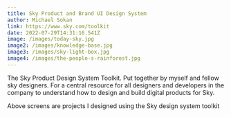 ```yaml
---
title: Sky Product and Brand UI Design System
author: Michael Sokan
link: https://www.sky.com/toolkit
date: 2022-07-29T14:31:16.541Z
image: /images/today-sky.jpg
image2: /images/knowledge-base.jpg
image3: /images/sky-light-box.jpg
image4: /images/the-people-s-rainforest.jpg
---
```

The Sky Product Design System Toolkit. Put together by myself and fellow sky designers. For a central resource for all designers and developers in the company to understand how to design and build digital products for Sky. 

Above screens are projects I designed using the Sky design system toolkit